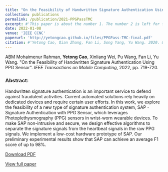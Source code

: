 ```yaml
---
title: "On the Feasibility of Handwritten Signature Authentication Using PPG Sensor"
collection: publications
permalink: /publication/2021-PPGPassTMC
excerpt: #'This paper is about the number 1. The number 2 is left for future work.'
date: 2022-01-08
venue: 'IEEE CCNC'
paperurl: 'http://yetongcao.github.io/files/PPGPass-TMC-final.pdf'
citation: #'Yetong Cao, Qian Zhang, Fan Li, Song Yang, Yu Wang. 2020. &quot;EarAce: Empowering Versatile Acoustic Sensing via Earable Active Noise Cancellation Platform.&quot; <i>Proceedings of the ACM on Interactive, Mobile, Wearable and Ubiquitous Technologies</i>. 7(2), 1-23.'
---
```

ABM Mohaimenur Rahman, **Yetong Cao**, Xinliang Wei, Pu Wang, Fan Li, Yu Wang. "On the Feasibility of Handwritten Signature Authentication Using PPG Sensor". _IEEE Transactions on Mobile Computing_, 2022, pp. 719-720.

### Abstract:
Handwritten signature authentication is an important service to defend against fraudulent activities. Current automated solutions rely heavily on dedicated devices and require certain user efforts. In this work, we explore the feasibility of a new type of signature authentication system, SAP - Signature Authentication with PPG Sensor, which leverages Photoplethysmography (PPG) sensors in wrist-worn wearable devices. To make SAP non-intrusive and secure, we design effective algorithms to separate the signature signals from the heartbeat signals in the raw PPG signals. We implement a low-cost hardware prototype of SAP. Our preliminary experimental results show that SAP can achieve an average F1 score of up to 98%.

[<ins>Download PDF</ins>](../files/PPGPass-TMC-final.pdf)

[<ins>View full paper</ins>](https://ieeexplore.ieee.org/abstract/document/9700557)
